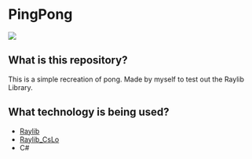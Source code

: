 # PingPong

![](https://cdn.discordapp.com/attachments/933835833033781330/1037476993714888835/unknown.png)

## What is this repository?

This is a simple recreation of pong. Made by myself to test out the Raylib Library.

## What technology is being used?

-   [Raylib](https://www.raylib.com/)
-   [Raylib_CsLo](https://github.com/NotNotTech/Raylib-CsLo)
-   C#
